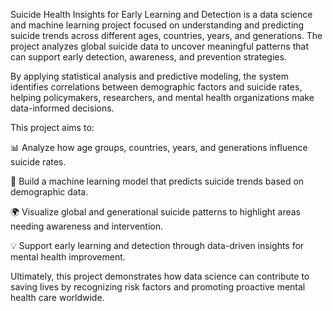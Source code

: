 Suicide Health Insights for Early Learning and Detection is a data science and machine learning project focused on understanding and predicting suicide trends across different ages, countries, years, and generations. The project analyzes global suicide data to uncover meaningful patterns that can support early detection, awareness, and prevention strategies.

By applying statistical analysis and predictive modeling, the system identifies correlations between demographic factors and suicide rates, helping policymakers, researchers, and mental health organizations make data-informed decisions.

This project aims to:

📊 Analyze how age groups, countries, years, and generations influence suicide rates.

🤖 Build a machine learning model that predicts suicide trends based on demographic data.

🌍 Visualize global and generational suicide patterns to highlight areas needing awareness and intervention.

💡 Support early learning and detection through data-driven insights for mental health improvement.

Ultimately, this project demonstrates how data science can contribute to saving lives by recognizing risk factors and promoting proactive mental health care worldwide.
